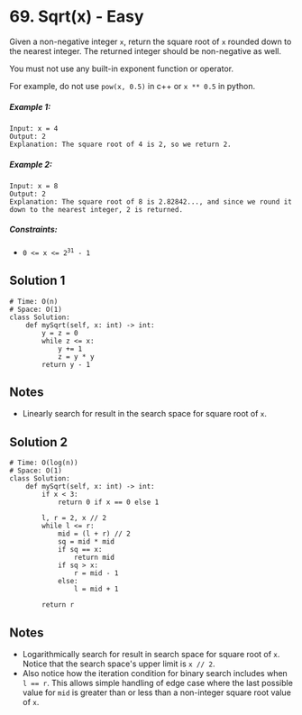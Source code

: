 # 69. Sqrt(x) - Easy

Given a non-negative integer `x`, return the square root of `x` rounded down to the nearest integer. The returned integer should be non-negative as well.

You must not use any built-in exponent function or operator.

For example, do not use `pow(x, 0.5)` in c++ or `x ** 0.5` in python.


##### Example 1:

```
Input: x = 4
Output: 2
Explanation: The square root of 4 is 2, so we return 2.
```

##### Example 2:

```
Input: x = 8
Output: 2
Explanation: The square root of 8 is 2.82842..., and since we round it down to the nearest integer, 2 is returned.
```

##### Constraints:

- <code>0 <= x <= 2<sup>31</sup> - 1</code>

## Solution 1

```
# Time: O(n)
# Space: O(1)
class Solution:
    def mySqrt(self, x: int) -> int:
        y = z = 0
        while z <= x:
            y += 1
            z = y * y
        return y - 1
```

## Notes
- Linearly search for result in the search space for square root of `x`.

## Solution 2

```
# Time: O(log(n))
# Space: O(1)
class Solution:
    def mySqrt(self, x: int) -> int:
        if x < 3:
            return 0 if x == 0 else 1
        
        l, r = 2, x // 2
        while l <= r:
            mid = (l + r) // 2
            sq = mid * mid
            if sq == x:
                return mid
            if sq > x:
                r = mid - 1
            else:
                l = mid + 1
        
        return r
```

## Notes
- Logarithmically search for result in search space for square root of `x`. Notice that the search space's upper limit is `x // 2`.
- Also notice how the iteration condition for binary search includes when `l == r`. This allows simple handling of edge case where the last possible value for `mid` is greater than or less than a non-integer square root value of `x`.